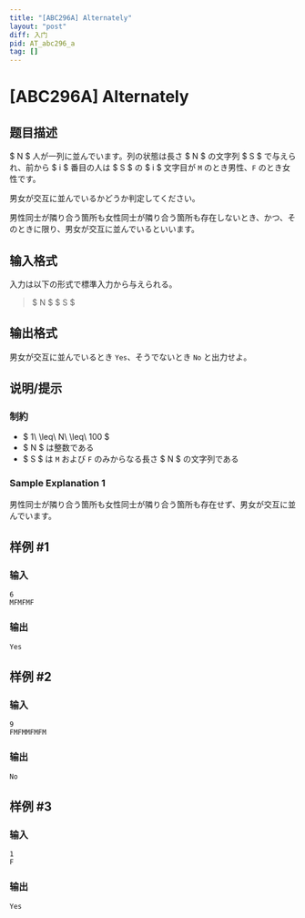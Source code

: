 ```yaml
---
title: "[ABC296A] Alternately"
layout: "post"
diff: 入门
pid: AT_abc296_a
tag: []
---
```


# [ABC296A] Alternately

## 题目描述

[problemUrl]: https://atcoder.jp/contests/abc296/tasks/abc296_a

$ N $ 人が一列に並んでいます。列の状態は長さ $ N $ の文字列 $ S $ で与えられ、前から $ i $ 番目の人は $ S $ の $ i $ 文字目が `M` のとき男性、`F` のとき女性です。

男女が交互に並んでいるかどうか判定してください。

男性同士が隣り合う箇所も女性同士が隣り合う箇所も存在しないとき、かつ、そのときに限り、男女が交互に並んでいるといいます。

## 输入格式

入力は以下の形式で標準入力から与えられる。

> $ N $ $ S $

## 输出格式

男女が交互に並んでいるとき `Yes`、そうでないとき `No` と出力せよ。

## 说明/提示

### 制約

- $ 1\ \leq\ N\ \leq\ 100 $
- $ N $ は整数である
- $ S $ は `M` および `F` のみからなる長さ $ N $ の文字列である

### Sample Explanation 1

男性同士が隣り合う箇所も女性同士が隣り合う箇所も存在せず、男女が交互に並んでいます。

## 样例 #1

### 输入

```
6
MFMFMF
```

### 输出

```
Yes
```

## 样例 #2

### 输入

```
9
FMFMMFMFM
```

### 输出

```
No
```

## 样例 #3

### 输入

```
1
F
```

### 输出

```
Yes
```

